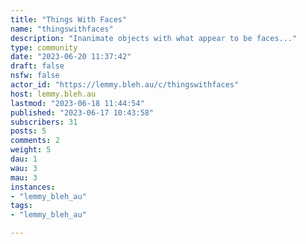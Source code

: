 ```yaml
---
title: "Things With Faces" 
name: "thingswithfaces"
description: "Inanimate objects with what appear to be faces..."
type: community
date: "2023-06-20 11:37:42"
draft: false
nsfw: false
actor_id: "https://lemmy.bleh.au/c/thingswithfaces"
host: lemmy.bleh.au
lastmod: "2023-06-18 11:44:54"
published: "2023-06-17 10:43:58"
subscribers: 31
posts: 5
comments: 2
weight: 5
dau: 1
wau: 3
mau: 3
instances:
- "lemmy_bleh_au"
tags: 
- "lemmy_bleh_au"

---
```

